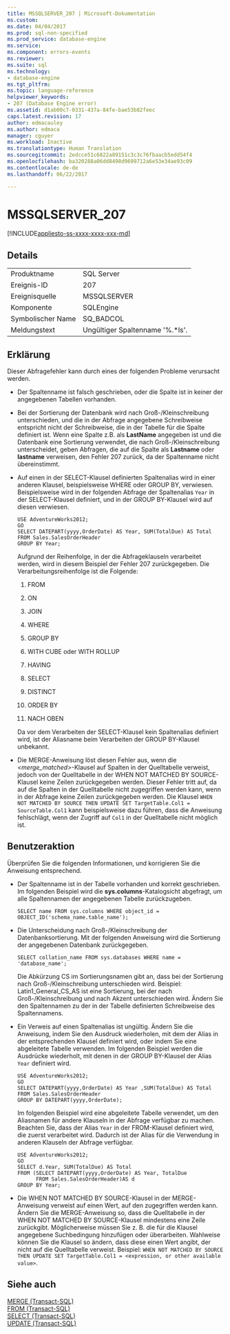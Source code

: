 ```yaml
---
title: MSSQLSERVER_207 | Microsoft-Dokumentation
ms.custom: 
ms.date: 04/04/2017
ms.prod: sql-non-specified
ms.prod_service: database-engine
ms.service: 
ms.component: errors-events
ms.reviewer: 
ms.suite: sql
ms.technology:
- database-engine
ms.tgt_pltfrm: 
ms.topic: language-reference
helpviewer_keywords:
- 207 (Database Engine error)
ms.assetid: d1ab00c7-0331-437a-84fe-bae53b82feec
caps.latest.revision: 17
author: edmacauley
ms.author: edmaca
manager: cguyer
ms.workload: Inactive
ms.translationtype: Human Translation
ms.sourcegitcommit: 2edcce51c6822a89151c3c3c76fbaacb5edd54f4
ms.openlocfilehash: ba320288a06dd8498d9699712a6e53e34ae93c09
ms.contentlocale: de-de
ms.lasthandoff: 06/22/2017

---
```

# <a name="mssqlserver207"></a>MSSQLSERVER_207
[!INCLUDE[appliesto-ss-xxxx-xxxx-xxx-md](../../includes/appliesto-ss-xxxx-xxxx-xxx-md.md)]
  
## <a name="details"></a>Details  
  
|||  
|-|-|  
|Produktname|SQL Server|  
|Ereignis-ID|207|  
|Ereignisquelle|MSSQLSERVER|  
|Komponente|SQLEngine|  
|Symbolischer Name|SQ_BADCOL|  
|Meldungstext|Ungültiger Spaltenname '%.*ls'.|  
  
## <a name="explanation"></a>Erklärung  
Dieser Abfragefehler kann durch eines der folgenden Probleme verursacht werden.  
  
-   Der Spaltenname ist falsch geschrieben, oder die Spalte ist in keiner der angegebenen Tabellen vorhanden.  
  
-   Bei der Sortierung der Datenbank wird nach Groß-/Kleinschreibung unterschieden, und die in der Abfrage angegebene Schreibweise entspricht nicht der Schreibweise, die in der Tabelle für die Spalte definiert ist. Wenn eine Spalte z.B. als **LastName** angegeben ist und die Datenbank eine Sortierung verwendet, die nach Groß-/Kleinschreibung unterscheidet, geben Abfragen, die auf die Spalte als **Lastname** oder **lastname** verweisen, den Fehler 207 zurück, da der Spaltenname nicht übereinstimmt.  
  
-   Auf einen in der SELECT-Klausel definierten Spaltenalias wird in einer anderen Klausel, beispielsweise WHERE oder GROUP BY, verwiesen. Beispielsweise wird in der folgenden Abfrage der Spaltenalias `Year` in der SELECT-Klausel definiert, und in der GROUP BY-Klausel wird auf diesen verwiesen.  
  
    ```  
    USE AdventureWorks2012;  
    GO  
    SELECT DATEPART(yyyy,OrderDate) AS Year, SUM(TotalDue) AS Total  
    FROM Sales.SalesOrderHeader  
    GROUP BY Year;  
    ```  
  
    Aufgrund der Reihenfolge, in der die Abfrageklauseln verarbeitet werden, wird in diesem Beispiel der Fehler 207 zurückgegeben. Die Verarbeitungsreihenfolge ist die Folgende:  
  
    1.  FROM  
  
    2.  ON  
  
    3.  JOIN  
  
    4.  WHERE  
  
    5.  GROUP BY  
  
    6.  WITH CUBE oder WITH ROLLUP  
  
    7.  HAVING  
  
    8.  SELECT  
  
    9. DISTINCT  
  
    10. ORDER BY  
  
    11. NACH OBEN  
  
    Da vor dem Verarbeiten der SELECT-Klausel kein Spaltenalias definiert wird, ist der Aliasname beim Verarbeiten der GROUP BY-Klausel unbekannt.  
  
-   Die MERGE-Anweisung löst diesen Fehler aus, wenn die *<merge_matched>*-Klausel auf Spalten in der Quelltabelle verweist, jedoch von der Quelltabelle in der WHEN NOT MATCHED BY SOURCE-Klausel keine Zeilen zurückgegeben werden. Dieser Fehler tritt auf, da auf die Spalten in der Quelltabelle nicht zugegriffen werden kann, wenn in der Abfrage keine Zeilen zurückgegeben werden. Die Klausel `WHEN NOT MATCHED BY SOURCE THEN UPDATE SET TargetTable.Col1 = SourceTable.Col1` kann beispielsweise dazu führen, dass die Anweisung fehlschlägt, wenn der Zugriff auf `Col1` in der Quelltabelle nicht möglich ist.  
  
## <a name="user-action"></a>Benutzeraktion  
Überprüfen Sie die folgenden Informationen, und korrigieren Sie die Anweisung entsprechend.  
  
-   Der Spaltenname ist in der Tabelle vorhanden und korrekt geschrieben. Im folgenden Beispiel wird die **sys.columns**-Katalogsicht abgefragt, um alle Spaltennamen der angegebenen Tabelle zurückzugeben.  
  
    ```  
    SELECT name FROM sys.columns WHERE object_id = OBJECT_ID('schema_name.table_name');  
    ```  
  
-   Die Unterscheidung nach Groß-/Kleinschreibung der Datenbanksortierung. Mit der folgenden Anweisung wird die Sortierung der angegebenen Datenbank zurückgegeben.  
  
    ```  
    SELECT collation_name FROM sys.databases WHERE name = 'database_name';  
    ```  
  
    Die Abkürzung CS im Sortierungsnamen gibt an, dass bei der Sortierung nach Groß-/Kleinschreibung unterschieden wird. Beispiel: Latin1_General_CS_AS ist eine Sortierung, bei der nach Groß-/Kleinschreibung und nach Akzent unterschieden wird. Ändern Sie den Spaltennamen zu der in der Tabelle definierten Schreibweise des Spaltennamens.  
  
-   Ein Verweis auf einen Spaltenalias ist ungültig. Ändern Sie die Anweisung, indem Sie den Ausdruck wiederholen, mit dem der Alias in der entsprechenden Klausel definiert wird, oder indem Sie eine abgeleitete Tabelle verwenden. Im folgenden Beispiel werden die Ausdrücke wiederholt, mit denen in der GROUP BY-Klausel der Alias `Year` definiert wird.  
  
    ```  
    USE AdventureWorks2012;  
    GO  
    SELECT DATEPART(yyyy,OrderDate) AS Year ,SUM(TotalDue) AS Total  
    FROM Sales.SalesOrderHeader  
    GROUP BY DATEPART(yyyy,OrderDate);  
    ```  
  
    Im folgenden Beispiel wird eine abgeleitete Tabelle verwendet, um den Aliasnamen für andere Klauseln in der Abfrage verfügbar zu machen. Beachten Sie, dass der Alias `Year` in der FROM-Klausel definiert wird, die zuerst verarbeitet wird. Dadurch ist der Alias für die Verwendung in anderen Klauseln der Abfrage verfügbar.  
  
    ```  
    USE AdventureWorks2012;  
    GO  
    SELECT d.Year, SUM(TotalDue) AS Total  
    FROM (SELECT DATEPART(yyyy,OrderDate) AS Year, TotalDue  
          FROM Sales.SalesOrderHeader)AS d  
    GROUP BY Year;  
    ```  
  
-   Die WHEN NOT MATCHED BY SOURCE-Klausel in der MERGE-Anweisung verweist auf einen Wert, auf den zugegriffen werden kann. Ändern Sie die MERGE-Anweisung so, dass die Quelltabelle in der WHEN NOT MATCHED BY SOURCE-Klausel mindestens eine Zeile zurückgibt. Möglicherweise müssen Sie z. B. die für die Klausel angegebene Suchbedingung hinzufügen oder überarbeiten. Wahlweise können Sie die Klausel so ändern, dass diese einen Wert angibt, der nicht auf die Quelltabelle verweist. Beispiel: `WHEN NOT MATCHED BY SOURCE THEN UPDATE SET TargetTable.Col1 = <expression, or other available value>`.  
  
## <a name="see-also"></a>Siehe auch  
[MERGE &#40;Transact-SQL&#41;](~/t-sql/statements/merge-transact-sql.md)  
[FROM &#40;Transact-SQL&#41;](~/t-sql/queries/from-transact-sql.md)  
[SELECT &#40;Transact-SQL&#41;](~/t-sql/queries/select-transact-sql.md)  
[UPDATE &#40;Transact-SQL&#41;](~/t-sql/queries/update-transact-sql.md)  
  

